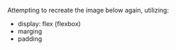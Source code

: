 Attempting to recreate the image below again, utilizing:
- display: flex (flexbox)
- marging
- padding 